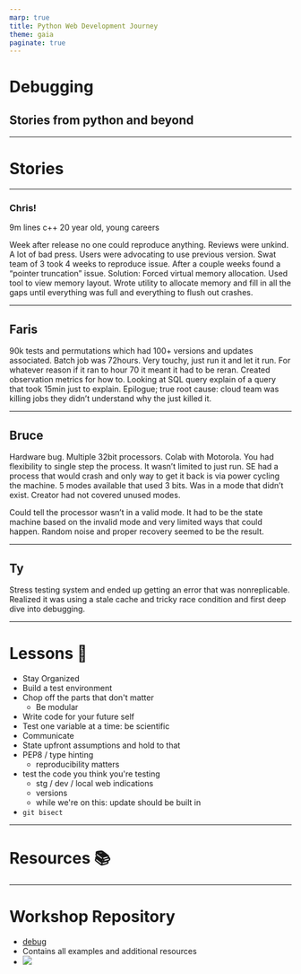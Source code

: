 ```yaml
---
marp: true
title: Python Web Development Journey
theme: gaia
paginate: true
---
```


# Debugging
## Stories from python and beyond

---

# Stories

---

### Chris!

9m lines c++
20 year old, young careers

Week after release no one could reproduce anything.
Reviews were unkind. A lot of bad press.
Users were advocating to use previous version.
Swat team of 3 took 4 weeks to reproduce issue. After a couple weeks found a “pointer truncation” issue.
Solution: Forced virtual memory allocation. Used tool to view memory layout.
Wrote utility to allocate memory and fill in all the gaps until everything was full and everything to flush out crashes.

---

## Faris

90k tests and permutations which had 100+ versions and updates associated. Batch job was 72hours.
Very touchy, just run it and let it run. For whatever reason if it ran to hour 70 it meant it had to be reran.
Created observation metrics for how to. Looking at SQL query explain of a query that took 15min just to explain.
Epilogue; true root cause: cloud team was killing jobs they didn’t understand why the just killed it.


---


## Bruce

Hardware bug. Multiple 32bit processors. Colab with Motorola.
You had flexibility to single step the process. It wasn’t limited to just run.
SE had a process that would crash and only way to get it back is via power cycling the machine.
5 modes available that used 3 bits. Was in a mode that didn’t exist. Creator had not covered unused modes.

Could tell the processor wasn’t in a valid mode. It had to be the state machine based on the invalid mode and very limited ways that could happen. Random noise and proper recovery seemed to be the result.

---


## Ty

Stress testing system and ended up getting an error that was nonreplicable. Realized it was using a stale cache and tricky race condition and first deep dive into debugging.




---

# Lessons  🎯

- Stay Organized
- Build a test environment
- Chop off the parts that don't matter
  - Be modular
- Write code for your future self
- Test one variable at a time: be scientific
- Communicate
- State upfront assumptions and hold to that
- PEP8 / type hinting
  - reproducibility matters
- test the code you think you're testing
  - stg / dev / local web indications
  - versions
  - while we're on this: update should be built in
- `git bisect`

---

# Resources 📚


---

# Workshop Repository

- [debug](https://github.com/octaflop/debug)
- Contains all examples and additional resources
- ![](./repo_qr.png)
